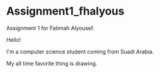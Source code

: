 # Assignment1_fhalyous
Assignment 1 for Fatimah Alyousef.

Hello!

I'm a computer science student coming from Suadi Arabia.

My all time favorite thing is drawing.
